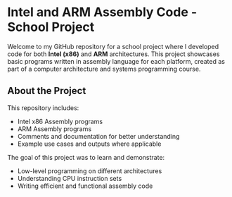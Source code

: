# Intel and ARM Assembly Code - School Project

Welcome to my GitHub repository for a school project where I developed code for both **Intel (x86)** and **ARM** architectures. This project showcases basic programs written in assembly language for each platform, created as part of a computer architecture and systems programming course.

## About the Project

This repository includes:

- Intel x86 Assembly programs
- ARM Assembly programs
- Comments and documentation for better understanding
- Example use cases and outputs where applicable

The goal of this project was to learn and demonstrate:

- Low-level programming on different architectures
- Understanding CPU instruction sets
- Writing efficient and functional assembly code
